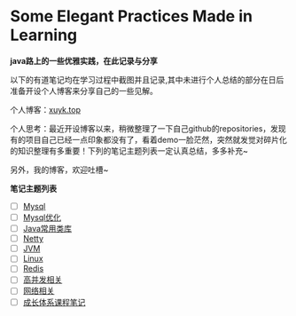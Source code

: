 # Some Elegant Practices Made in Learning 

**java路上的一些优雅实践，在此记录与分享**

以下的有道笔记均在学习过程中截图并且记录,其中未进行个人总结的部分在日后准备开设个人博客来分享自己的一些见解。

个人博客：[xuyk.top](http://xuyk.top/)

个人思考：最近开设博客以来，稍微整理了一下自己github的repositories，发现有的项目自己已经一点印象都没有了，看着demo一脸茫然，突然就发觉对碎片化的知识整理有多重要！下列的笔记主题列表一定认真总结，多多补充~

另外，我的博客，欢迎吐槽~

**笔记主题列表**
- [ ] [Mysql](http://note.youdao.com/noteshare?id=55ab2f7c2ee5ede8977d4818287dc719)
- [ ] [Mysql优化](http://note.youdao.com/noteshare?id=81a941faf62ae05bb45700244784e8cb)
- [ ] [Java常用类库](http://note.youdao.com/noteshare?id=f6734aa86f5d66302d9728c529b44969)
- [ ] [Netty](http://note.youdao.com/noteshare?id=56ab417b4452c62c4a705b438a0c52e9)
- [ ] [JVM](http://note.youdao.com/noteshare?id=b13184a9bd1fc410a03776093446684f)
- [ ] [Linux](http://note.youdao.com/noteshare?id=b9d38bd3bb42e5e309bf6dbdbb87662c)
- [ ] [Redis](http://note.youdao.com/noteshare?id=c2e5bac167eb07c53f05797a4101b3fc)
- [ ] [高并发相关](http://note.youdao.com/noteshare?id=245e3e05034fb68b8112d365a5c0866d)
- [ ] [网络相关](http://note.youdao.com/noteshare?id=fce18f52dc57b3b38e761e2583f6c6c6)
- [ ] [成长体系课程笔记](http://note.youdao.com/s/aHMtVqmO)
